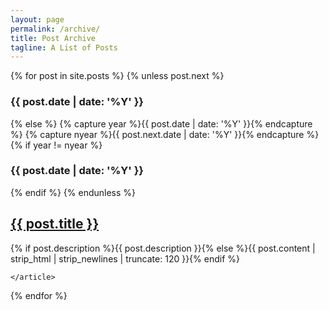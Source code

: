 ```yaml
---
layout: page
permalink: /archive/
title: Post Archive
tagline: A List of Posts
---
```


<div class="post">
  {% for post in site.posts %}  
  {% unless post.next %}
    <h3>{{ post.date | date: '%Y' }}</h3>
    {% else %}
      {% capture year %}{{ post.date | date: '%Y' }}{% endcapture %}
      {% capture nyear %}{{ post.next.date | date: '%Y' }}{% endcapture %}
      {% if year != nyear %}
        <h3>{{ post.date | date: '%Y' }}</h3>
      {% endif %}
    {% endunless %}
    <article>
      <h2><a href="{{ post.url }}" title="{{ post.title }}">{{ post.title }}</a></h2>
      <p>{% if post.description %}{{ post.description }}{% else %}{{ post.content | strip_html | strip_newlines | truncate: 120 }}{% endif %}</p>

    </article>
  {% endfor %}
</div>